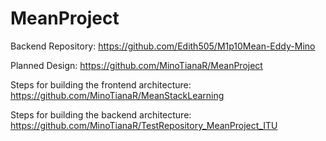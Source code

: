 # MeanProject


Backend Repository: https://github.com/Edith505/M1p10Mean-Eddy-Mino

Planned Design: https://github.com/MinoTianaR/MeanProject

Steps for building the frontend architecture: https://github.com/MinoTianaR/MeanStackLearning

Steps for building the backend architecture: https://github.com/MinoTianaR/TestRepository_MeanProject_ITU